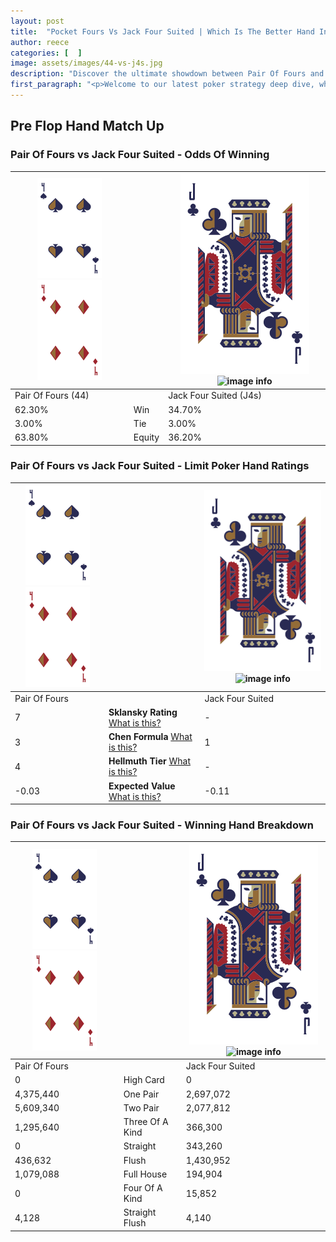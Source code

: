 ```yaml
---
layout: post
title:  "Pocket Fours Vs Jack Four Suited | Which Is The Better Hand In Poker? A Complete Guide"
author: reece
categories: [  ]
image: assets/images/44-vs-j4s.jpg
description: "Discover the ultimate showdown between Pair Of Fours and Jack Four Suited in poker! Uncover the odds, strategies, and scenarios where one hand triumphs over the other. Get ready to up your poker game with this thrilling analysis."
first_paragraph: "<p>Welcome to our latest poker strategy deep dive, where we're pitting two distinct hands against each other in a high-stakes showdown: Pair Of Fours vs Jack Four Suited.</p><p>In the dynamic world of poker, every decision counts, and knowing which hand holds the upper hand is key to your success at the table.</p><p>In this article, we'll dissect these two hands, explore the scenarios where one dominates the other, and equip you with the knowledge to make strategic choices that can tip the odds in your favor.</p><p>Get ready to unravel the intriguing dynamics of these poker hands and elevate your game to new heights.</p>"
---
```




[comment]: # (sp0)

## Pre Flop Hand Match Up

<div class="table hand-ratings" markdown="1"> 



### Pair Of Fours vs Jack Four Suited - Odds Of Winning


    
| ![image info](assets/images/hand1/4.png) ![image info](assets/images/hand1/4o.png) |  | ![image info](assets/images/hand2/J.png) ![image info](assets/images/hand2/4s.png) |
| -------- | -------- | -------- |
| Pair Of Fours (44) |  | Jack Four Suited (J4s) |
| 62.30% | Win | 34.70% |
| 3.00% | Tie | 3.00% |
| 63.80% | Equity | 36.20% |




[comment]: # (sp1)



### Pair Of Fours vs Jack Four Suited - Limit Poker Hand Ratings


    
| ![image info](assets/images/hand1/4.png) ![image info](assets/images/hand1/4o.png) |  | ![image info](assets/images/hand2/J.png) ![image info](assets/images/hand2/4s.png) |
| -------- | -------- | -------- |
| Pair Of Fours |  | Jack Four Suited |
| 7 | **Sklansky Rating** [What is this?](/sklansky-rating-explained) | - |
| 3 | **Chen Formula** [What is this?](/chen-formula-explained) | 1 |
| 4 | **Hellmuth Tier** [What is this?](/Hellmuth-tier-explained) | - |
| -0.03 | **Expected Value** [What is this?](/expected-value-explained) | -0.11 |




[comment]: # (sp2)



### Pair Of Fours vs Jack Four Suited - Winning Hand Breakdown


    
| ![image info](assets/images/hand1/4.png) ![image info](assets/images/hand1/4o.png) |  | ![image info](assets/images/hand2/J.png) ![image info](assets/images/hand2/4s.png) |
| -------- | -------- | -------- |
| Pair Of Fours |  | Jack Four Suited |
| 0 | High Card | 0 |
| 4,375,440 | One Pair | 2,697,072 |
| 5,609,340 | Two Pair | 2,077,812 |
| 1,295,640 | Three Of A Kind | 366,300 |
| 0 | Straight | 343,260 |
| 436,632 | Flush | 1,430,952 |
| 1,079,088 | Full House | 194,904 |
| 0 | Four Of A Kind | 15,852 |
| 4,128 | Straight Flush | 4,140 |




[comment]: # (sp3)



</div>

[comment]: # (sp4)



[comment]: # (sp5)

